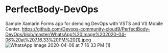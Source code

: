 # PerfectBody-DevOps
Sample Xamarin Forms app for demoing DevOps with VSTS and VS Mobile Center.
https://github.com/Devops-community-cloud9/PerfectBody-DevOps/blob/master/WhatsApp%20Image%202020-04-06%20at%207.16.33%20PM%20(1).jpeg
![WhatsApp Image 2020-04-06 at 7 16 33 PM (1)](https://user-images.githubusercontent.com/43515816/84757808-3bdc8980-afe2-11ea-9d09-c263df4c530e.jpeg)
